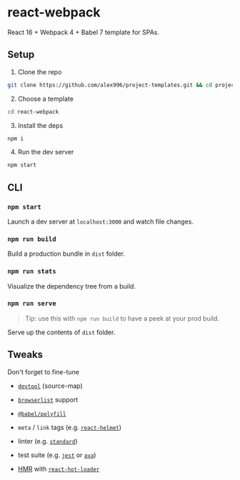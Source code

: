 # react-webpack

React 16 + Webpack 4 + Babel 7 template for SPAs.

## Setup

1. Clone the repo
```sh
git clone https://github.com/alex996/project-templates.git && cd project-templates
```

2. Choose a template
```sh
cd react-webpack
```

3. Install the deps
```sh
npm i
```

4. Run the dev server
```sh
npm start
```

## CLI

### `npm start`

Launch a dev server at `localhost:3000` and watch file changes.

### `npm run build`

Build a production bundle in `dist` folder.

### `npm run stats`

Visualize the dependency tree from a build.

### `npm run serve`

> Tip: use this with `npm run build` to have a peek at your prod build.

Serve up the contents of `dist` folder.

## Tweaks

Don't forget to fine-tune

- [`devtool`](https://webpack.js.org/configuration/devtool/) (source-map)

- [`browserlist`](https://github.com/browserslist/browserslist) support

- [`@babel/polyfill`](https://babeljs.io/docs/en/babel-polyfill)

- `meta` / `link` tags (e.g. [`react-helmet`](https://github.com/nfl/react-helmet))

- linter (e.g. [`standard`](https://standardjs.com/))

- test suite (e.g. [`jest`](https://jestjs.io/) or [`ava`](https://github.com/avajs/ava))

- [HMR](https://webpack.js.org/concepts/hot-module-replacement/) with [`react-hot-loader`](https://github.com/gaearon/react-hot-loader#getting-started)
